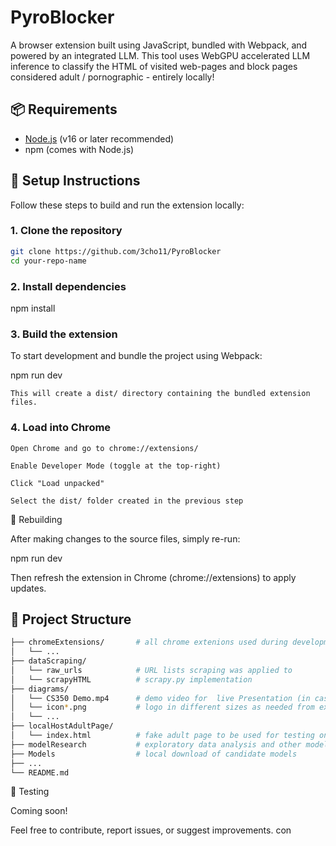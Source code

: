 # PyroBlocker

A browser extension built using JavaScript, bundled with Webpack, and powered by an integrated LLM. This tool uses WebGPU accelerated LLM inference to classify the HTML of visited web-pages and block pages considered adult / pornographic - entirely locally!

## 📦 Requirements

- [Node.js](https://nodejs.org/) (v16 or later recommended)
- npm (comes with Node.js)

## 🔧 Setup Instructions

Follow these steps to build and run the extension locally:

### 1. Clone the repository

```bash
git clone https://github.com/3cho11/PyroBlocker
cd your-repo-name
```

### 2. Install dependencies

npm install

### 3. Build the extension

To start development and bundle the project using Webpack:

npm run dev

    This will create a dist/ directory containing the bundled extension files.

### 4. Load into Chrome

    Open Chrome and go to chrome://extensions/

    Enable Developer Mode (toggle at the top-right)

    Click "Load unpacked"

    Select the dist/ folder created in the previous step

🔁 Rebuilding

After making changes to the source files, simply re-run:

npm run dev

Then refresh the extension in Chrome (chrome://extensions) to apply updates.


## 📂 Project Structure
```bash
├── chromeExtensions/       # all chrome extenions used during development
│   └── ...
├── dataScraping/           
│   └── raw_urls            # URL lists scraping was applied to
│   └── scrapyHTML          # scrapy.py implementation
├── diagrams/           
│   └── CS350 Demo.mp4      # demo video for  live Presentation (in case of unforseen issue during presentation)
│   └── icon*.png           # logo in different sizes as needed from extension
│   └── ...
├── localHostAdultPage/           
│   └── index.html          # fake adult page to be used for testing on a local server to avoid accessing adult web-pages
├── modelResearch           # exploratory data analysis and other model research
├── Models                  # local download of candidate models
├── ...
└── README.md
```

🧪 Testing

Coming soon!

Feel free to contribute, report issues, or suggest improvements.
con